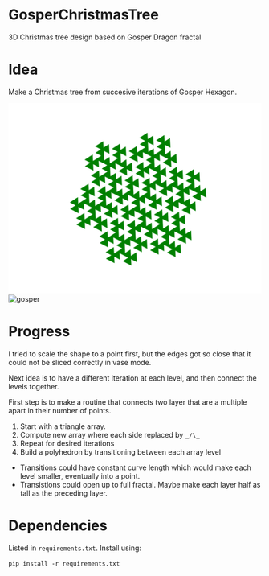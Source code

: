 # GosperChristmasTree
3D Christmas tree  design based on Gosper Dragon fractal

# Idea 
Make a Christmas tree from succesive iterations of Gosper Hexagon.

![Gosper Hexagon](images/GosperHexagon.svg)
![gosper](https://user-images.githubusercontent.com/11061466/102945633-3a998700-4473-11eb-9ae5-352203810518.gif)

# Progress
I tried to scale the shape to a point first, but the edges got so close that it could not be sliced correctly in vase mode.

Next idea is to have a different iteration at each level, and then connect the levels together.

First step is to make a routine that connects two layer that are a multiple apart in their number of points.
1. Start with a triangle array. 
2. Compute new array where each side replaced by `_/\_`
3. Repeat for desired iterations
4. Build a polyhedron by transitioning between each array level

* Transitions could have constant curve length which would make each level smaller, eventually into a point.
* Transistions could open up to full fractal. Maybe make each layer half as tall as the preceding layer.

# Dependencies
Listed in `requirements.txt`. Install using:
```
pip install -r requirements.txt
```
